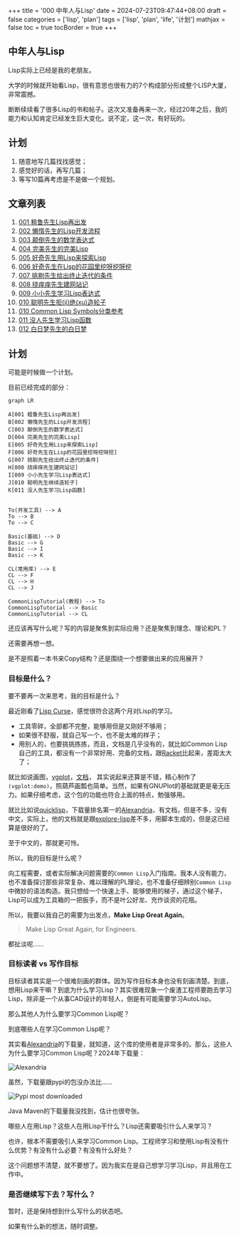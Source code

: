 +++
title = '000 中年人与Lisp'
date = 2024-07-23T09:47:44+08:00
draft = false
categories = ['lisp', 'plan']
tags = ['lisp', 'plan', 'life', '计划']
mathjax = false
toc = true
tocBorder = true
+++


## 中年人与Lisp
Lisp实际上已经是我的老朋友。

大学的时候就开始看Lisp，很有意思也很有力的7个构成部分形成整个LISP大厦，非常震撼。

断断续续看了很多Lisp的书和帖子。这次又准备再来一次，经过20年之后，我的能力和认知肯定已经发生巨大变化。说不定，这一次，有好玩的。

## 计划

1. 随意地写几篇找找感觉；
2. 感觉好的话，再写几篇；
3. 等写10篇再考虑是不是做一个规划。

## 文章列表

1. [001 粗鲁先生Lisp再出发](/posts/001-rude-start-application/)
2. [002 懒惰先生的Lisp开发流程](/posts/002-lazy-process/)
3. [003 颠倒先生的数学表达式](/posts/003-lazy-process/)
4. [004 完美先生的完美Lisp](/posts/004-perfect/)
5. [005 好奇先生用Lisp来探索Lisp](/posts/005-explore-lisp/)
6. [006 好奇先生在Lisp的花园里挖呀挖呀挖](/posts/006-sequence-in-lisp/)
7. [007 挑剔先生给出终止迭代的条件](/posts/007-recursive-eq/)
8. [008 挠痒痒先生建网站记](/posts/008-real-app/)
9. [009 小小先生学习Lisp表达式](/posts/009-expression/)
10. [010 聪明先生拒(ji)绝(xu)造轮子](/posts/010-smart-cl-classification/)
11. [010 Common Lisp Symbols分类参考](/posts/010-appendix-cl-symbols/)
12. [011 没人先生学习Lisp函数](/posts/011-functions.md)
13. [012 白日梦先生的白日梦](/posts/012-1am-tutor.md)

## 计划

可能是时候做一个计划。

目前已经完成的部分：

```mermaid
graph LR

A[001 粗鲁先生Lisp再出发]
B[002 懒惰先生的Lisp开发流程]
C[003 颠倒先生的数学表达式]
D[004 完美先生的完美Lisp]
E[005 好奇先生用Lisp来探索Lisp]
F[006 好奇先生在Lisp的花园里挖呀挖呀挖]
G[007 挑剔先生给出终止迭代的条件]
H[008 挠痒痒先生建网站记]
I[009 小小先生学习Lisp表达式]
J[010 聪明先生继续造轮子]
K[011 没人先生学习Lisp函数]


To(开发工具) --> A
To --> B
To --> C

Basic(基础) --> D
Basic --> G
Basic --> I
Basic --> K

CL(常用库) --> E
CL --> F
CL --> H
CL --> J

CommonLispTutorial(教程) --> To
CommonLispTutorial --> Basic
CommonLispTutorial --> CL

```

还应该再写什么呢？写的内容是聚焦到实际应用？还是聚焦到理念、理论和PL？

还需要再想一想。

是不是照着一本书来Copy结构？还是围绕一个想要做出来的应用展开？

### 目标是什么？

要不要再一次来思考，我的目标是什么？

最近刚看了[Lisp Curse](https://www.winestockwebdesign.com/Essays/Lisp_Curse.html)，感觉很符合这两个月对Lisp的学习。

- 工具零碎，全部都不完整，能够用但是又刚好不够用；
- 如果很不舒服，就自己写一个，也不是太难的样子；
- 用别人的，也要挑挑拣拣，而且，文档是几乎没有的，就比如Common Lisp自己的工具，都没有一个非常好用、完备的文档，跟[Racket](https://docs.racket-lang.org/)比起来，差距太大了；


就比如说画图，[vgplot](https://github.com/volkers/vgplot)，[文档](https://volkers.github.io/vgplot/vgplot.html)， 其实说起来还算是不错，精心制作了`(vgplot:demo)`，照葫芦画瓢也简单。当然，如果有GNUPlot的基础就更是毫无压力。如果仔细考虑，这个包的功能也符合上面的特点，勉强够用。


就比比如说[quicklisp](https://www.quicklisp.org/beta/releases.html)，下载量排名第一的[Alexandria](https://alexandria.common-lisp.dev/)，有文档，但是不多，没有中文，实际上，他的文档就是跟[explore-lisp](https://github.com/qchen-fdii-cardc/explore-lisp.git)差不多，用脚本生成的，但是这已经算是很好的了。

至于中文的，那就更可怜。

所以，我的目标是什么呢？

向工程需要，或者实际解决问题需要的`Common Lisp`入门指南。我本人没有能力，也不准备探讨那些非常复杂、难以理解的PL理论，也不准备仔细辨别`Common Lisp`中微妙的语法构造。我只想给一个快速上手、能够使用的梯子，通过这个梯子，Lisp可以成为工具箱的一把扳手，而不是叶公好龙、充作谈资的花瓶。

所以，我要以我自己的需要为出发点，**Make Lisp Great Again**。

> Make Lisp Great Again, for Engineers.

都扯淡呢……

### 目标读者 vs 写作目标

目标读者其实是一个很难刻画的群体。因为写作目标本身也没有刻画清楚。到底，想用Lisp来干嘛？到底为什么学习Lisp？其实很难现象一个废渣工程师要跑去学习Lisp，除非是一个从事CAD设计的年轻人，倒是有可能需要学习AutoLisp。

那么其他人为什么要学习Common Lisp呢？

到底哪些人在学习Common Lisp呢？

其实看[Alexandria](https://alexandria.common-lisp.dev/)的下载量，就知道，这个库的使用者是非常多的。那么，这些人为什么要学习Common Lisp呢？2024年下载量：

![Alexandria](/lisp-img/alexandria.png)

虽然，下载量跟pypi的包没办法比……

![Pypi most downloaded](/lisp-img/pypi-stats.png)

Java Maven的下载量我没找到，估计也很夸张。

哪些人在用Lisp？这些人在用Lisp干什么？Lisp还需要吸引什么人来学习？

也许，根本不需要吸引人来学习Common Lisp。工程师学习和使用Lisp有没有什么优势？有没有什么必要？有没有什么好处？

这个问题想不清楚，就不要想了。因为我实在是自己想学习学习Lisp，并且用在工作中。

### 是否继续写下去？写什么？

暂时，还是保持想到什么写什么的状态吧。

如果有什么新的想法，随时调整。